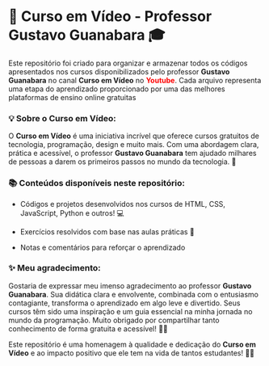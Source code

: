 # 📂 Curso em Vídeo - Professor Gustavo Guanabara 🎓
Este repositório foi criado para organizar e armazenar todos os códigos apresentados nos cursos disponibilizados pelo professor **Gustavo Guanabara** no canal **Curso em Vídeo** no <b style="color:red;">Youtube</b>. Cada arquivo representa uma etapa do aprendizado proporcionado por uma das melhores plataformas de ensino online gratuitas 

### 💡 Sobre o Curso em Vídeo:
O **Curso em Vídeo** é uma iniciativa incrível que oferece cursos gratuitos de tecnologia, programação, design e muito mais. Com uma abordagem clara, prática e acessível, o professor **Gustavo Guanabara** tem ajudado milhares de pessoas a darem os primeiros passos no mundo da tecnologia. 🌟

### 📚 Conteúdos disponíveis neste repositório:

- Códigos e projetos desenvolvidos nos cursos de HTML, CSS, JavaScript, Python e outros! 💻

- Exercícios resolvidos com base nas aulas práticas 📂

- Notas e comentários para reforçar o aprendizado 

### ✨ Meu agradecimento:
Gostaria de expressar meu imenso agradecimento ao professor **Gustavo Guanabara**. Sua didática clara e envolvente, combinada com o entusiasmo contagiante, transforma o aprendizado em algo leve e divertido. Seus cursos têm sido uma inspiração e um guia essencial na minha jornada no mundo da programação. Muito obrigado por compartilhar tanto conhecimento de forma gratuita e acessível! 👏🙏

Este repositório é uma homenagem à qualidade e dedicação do **Curso em Vídeo** e ao impacto positivo que ele tem na vida de tantos estudantes! 🚀✨
